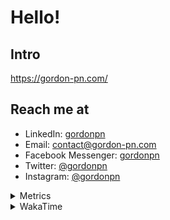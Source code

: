 # Hello!

## Intro

<https://gordon-pn.com/>

## Reach me at

- LinkedIn: [gordonpn](https://www.linkedin.com/in/gordonpn/)
- Email: [contact@gordon-pn.com](mailto:contact@gordon-pn.com)
- Facebook Messenger: [gordonpn](https://www.messenger.com/t/Gordonpn)
- Twitter: [@gordonpn](https://twitter.com/Gordonpn)
- Instagram: [@gordonpn](https://www.instagram.com/gordonpn/)

<details>
  <summary>Metrics</summary>

  <img align="center" src="https://github.com/gordonpn/gordonpn/blob/master/github-metrics.svg" alt="GitHub Metrics">

</details>

<details>
  <summary>WakaTime</summary>

  <!--START_SECTION:waka-->
📊 **This Week I Spent My Time On** 

```text
💬 Programming Languages: 
Other                    7 hrs 43 mins       ███████░░░░░░░░░░░░░░░░░░   29.04 % 
Java                     6 hrs               ██████░░░░░░░░░░░░░░░░░░░   22.62 % 
TypeScript               2 hrs 50 mins       ███░░░░░░░░░░░░░░░░░░░░░░   10.68 % 
Logos                    2 hrs 49 mins       ███░░░░░░░░░░░░░░░░░░░░░░   10.64 % 
INI                      2 hrs 2 mins        ██░░░░░░░░░░░░░░░░░░░░░░░   07.65 % 

🔥 Editors: 
Chrome                   11 hrs 31 mins      ███████████░░░░░░░░░░░░░░   43.33 % 
IntelliJ IDEA            6 hrs 52 mins       ██████░░░░░░░░░░░░░░░░░░░   25.84 % 
Slack                    2 hrs 9 mins        ██░░░░░░░░░░░░░░░░░░░░░░░   08.09 % 
VS Code                  1 hr                █░░░░░░░░░░░░░░░░░░░░░░░░   03.77 % 
MicrosoftOutlook         51 mins             █░░░░░░░░░░░░░░░░░░░░░░░░   03.25 % 
```


 Last Updated on 23/02/2025 16:23:14 UTC
<!--END_SECTION:waka-->
</details>
